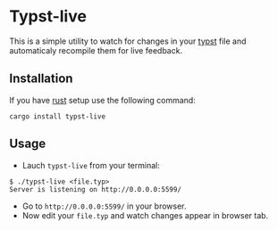 # Typst-live
This is a simple utility to watch for changes in your [typst](https://github.com/typst/typst) file and automaticaly
recompile them for live feedback.

## Installation
If you have [rust](https://www.rust-lang.org) setup use the following command:
```
cargo install typst-live
```

## Usage
* Lauch `typst-live` from your terminal:
```
$ ./typst-live <file.typ>
Server is listening on http://0.0.0.0:5599/
```
* Go to `http://0.0.0.0:5599/` in your browser.
* Now edit your `file.typ` and watch changes appear in browser tab.
